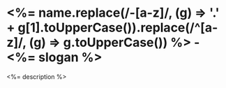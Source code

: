 # <%= name.replace(/-[a-z]/, (g) => '.' + g[1].toUpperCase()).replace(/^[a-z]/, (g) => g.toUpperCase()) %> - <%= slogan %>

<%= description %>
